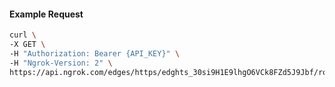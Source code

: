 <!-- Code generated for API Clients. DO NOT EDIT. -->

#### Example Request

```bash
curl \
-X GET \
-H "Authorization: Bearer {API_KEY}" \
-H "Ngrok-Version: 2" \
https://api.ngrok.com/edges/https/edghts_30si9H1E9lhgO6VCk8FZd5J9Jbf/routes/edghtsrt_30si9FNycm0xvU4JQtd29qXQaJp/request_headers
```
